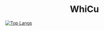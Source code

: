 <div align="center">  
	<h1>WhiCu</h1>
</div>
<!-- <a href="https://git.io/typing-svg">
  	<img src="https://readme-typing-svg.demolab.com?font=Fira+Code&pause=1000&color=00A134&width=435&lines=I+know+.+.+." alt="Typing SVG" />
</a> -->
<div>
<!--   	<a href="https://git.io/streak-stats">
    		<img src="https://streak-stats.demolab.com?user=WhiCu&theme=shadow_green&hide_border=true&border_radius=5&locale=ru&card_width=500&card_height=200&background=EB545400" alt="GitHub Streak" />
  	</a> -->
  	<a href="https://github.com/anuraghazra/github-readme-stats">
    		<img alt="Top Langs" src="https://github-readme-stats.vercel.app/api/top-langs/?username=WhiCu&theme=github_dark&hide_border=true&border_radius=5&locale=ru&card_width=500&card_height=200&background=EB545400&layout=donut-vertical"/>
  	</a>
</div>
